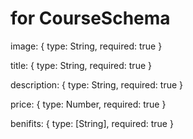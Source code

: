 <!-- @format -->

# for CourseSchema

image: { type: String, required: true }

title: { type: String, required: true }

description: { type: String, required: true }

price: { type: Number, required: true }

benifits: { type: [String], required: true }


